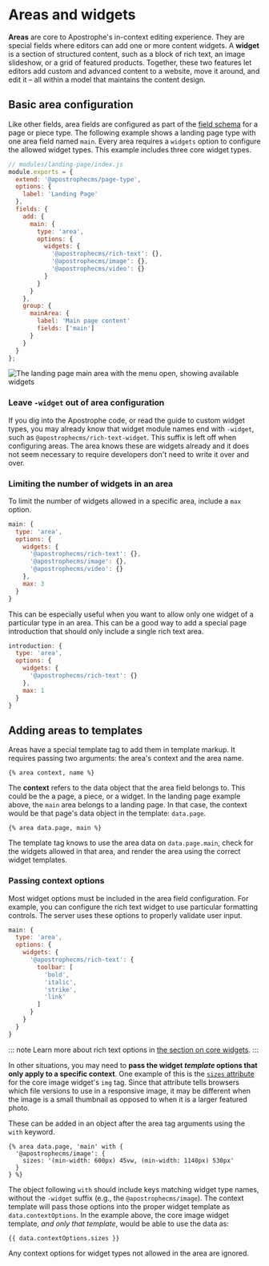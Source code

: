 # Areas and widgets

**Areas** are core to Apostrophe's in-context editing experience. They are special fields where editors can add one or more content widgets. A **widget** is a section of structured content, such as a block of rich text, an image slideshow, or a grid of featured products. Together, these two features let editors add custom and advanced content to a website, move it around, and edit it &ndash; all within a model that maintains the content design.

## Basic area configuration

Like other fields, area fields are configured as part of the [field schema](/guide/content-schema.md) for a page or piece type. The following example shows a landing page type with one area field named `main`. Every area requires a `widgets` option to configure the allowed widget types. This example includes three core widget types.

```js
// modules/landing-page/index.js
module.exports = {
  extend: '@apostrophecms/page-type',
  options: {
    label: 'Landing Page'
  },
  fields: {
    add: {
      main: {
        type: 'area',
        options: {
          widgets: {
            '@apostrophecms/rich-text': {},
            '@apostrophecms/image': {},
            '@apostrophecms/video': {}
          }
        }
      }
    },
    group: {
      mainArea: {
        label: 'Main page content'
        fields: ['main']
      }
    }
  }
};
```

![The landing page main area with the menu open, showing available widgets](/images/area-in-context.jpg)

### Leave `-widget` out of area configuration

If you dig into the Apostrophe code, or read the guide to custom widget types, you may already know that widget module names end with `-widget`, such as `@apostrophecms/rich-text-widget`. This suffix is left off when configuring areas. The area knows these are widgets already and it does not seem necessary to require developers don't need to write it over and over.

### Limiting the number of widgets in an area

To limit the number of widgets allowed in a specific area, include a `max` option.

```javascript
main: {
  type: 'area',
  options: {
    widgets: {
      '@apostrophecms/rich-text': {},
      '@apostrophecms/image': {},
      '@apostrophecms/video': {}
    },
    max: 3
  }
}
```

This can be especially useful when you want to allow only one widget of a particular type in an area. This can be a good way to add a special page introduction that should only include a single rich text area.

```javascript
introduction: {
  type: 'area',
  options: {
    widgets: {
      '@apostrophecms/rich-text': {}
    },
    max: 1
  }
}
```

## Adding areas to templates

Areas have a special template tag to add them in template markup. It requires passing two arguments: the area's context and the area name.

```django
{% area context, name %}
```

The **context** refers to the data object that the area field belongs to. This could be the a page, a piece, or a widget. In the landing page example above, the `main` area belongs to a landing page. In that case, the context would be that page's data object in the template: `data.page`.

```django
{% area data.page, main %}
```

The template tag knows to use the area data on `data.page.main`, check for the widgets allowed in that area, and render the area using the correct widget templates.

### Passing context options

Most widget options must be included in the area field configuration. For example, you can configure the rich text widget to use particular formatting controls. The server uses these options to properly validate user input.

```javascript
main: {
  type: 'area',
  options: {
    widgets: {
      '@apostrophecms/rich-text': {
        toolbar: [
          'bold',
          'italic',
          'strike',
          'link'
        ]
      }
    }
  }
}
```

::: note
Learn more about rich text options in [the section on core widgets](/guide/areas-and-widgets/core-widgets.md).
:::

In other situations, you may need to **pass the widget *template* options that only apply to a specific context**. One example of this is the [`sizes` attribute](https://developer.mozilla.org/en-US/docs/Web/HTML/Element/img#attr-sizes) for the core image widget's `img` tag. Since that attribute tells browsers which file versions to use in a responsive image, it may be different when the image is a small thumbnail as opposed to when it is a larger featured photo.

These can be added in an object after the area tag arguments using the `with` keyword.

```django
{% area data.page, 'main' with {
  '@apostrophecms/image': {
    sizes: '(min-width: 600px) 45vw, (min-width: 1140px) 530px'
  }
} %}
```

The object following `with` should include keys matching widget type names, without the `-widget` suffix (e.g., the `@apostrophecms/image`). The context template will pass those options into the proper widget template as `data.contextOptions`. In the example above, the core image widget template, *and only that template*, would be able to use the data as:

```django
{{ data.contextOptions.sizes }}
```

Any context options for widget types not allowed in the area are ignored.
